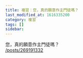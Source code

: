 ```yaml
---
title: 複習：您，真的願意作主門徒嗎？
last_modified_at: 1616335200
category: 複習
tags: []
sidebar: 
---
```


<p>您，真的願意作主門徒嗎？<br/>
<a href="/posts/269191332" target="_blank">/posts/269191332</a></p>
<p> </p>
